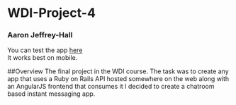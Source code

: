 # WDI-Project-4
### Aaron Jeffrey-Hall

You can test the app [here](https://talkr-app.herokuapp.com/) <br>
It works best on mobile.

##Overview
The final project in the WDI course. The task was to create any app that uses a Ruby on Rails API hosted somewhere on the web along with an AngularJS frontend that consumes it I decided to create a chatroom based instant messaging app.
